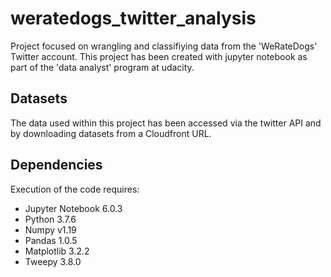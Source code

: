 # weratedogs_twitter_analysis
Project focused on wrangling and classifiying data from the 'WeRateDogs' Twitter account.
This project has been created with jupyter notebook as part of the
'data analyst' program at udacity.

## Datasets
The data used within this project has been accessed via the twitter API and by downloading datasets from a Cloudfront URL.

## Dependencies
Execution of the code requires:
- Jupyter Notebook 6.0.3
- Python 3.7.6
- Numpy v1.19
- Pandas 1.0.5
- Matplotlib 3.2.2
- Tweepy 3.8.0 
